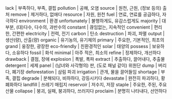 lack	| 부족하다, 부족, 결핍
pollution	| 공해, 오염
source	| 원천, 근원, (정보 등의) 출처
remove	| 제거하다, 없애다
resource	| 자원, 원천
fuel	| 연료, 연료를 공급하다, 자극하다
environment	| 환경
unfortunately	| 불행하게도, 유감스럽게도
majority	| 대부분, (대)다수, 다수의, 과반수의
constant	| 끊임없는, 지속적인
convenient	| 편리한, 간편한
electricity	| 전력, 전기
carbon	| 탄소
destruction	| 파괴, 파멸
output	| 생산(량), 산출(량)
organic	| 유기농의, 유기체의
primary	| 주요한, 기본적인, 최초의
grand	| 웅장한, 광장한
eco-friendly	| 친환경적인
solar	| 태양의
possess	| 보유하다, 소유하다
fossil	| 화석
minimal	| 아주 적은, 최소의
refine	| 정제하다, 개선하다
drawback	| 결점, 장애
explosion	| 폭발, 폭파
extract	| 추출하다, 끌어내다, 추출물
detergent	| 세제
panel	| (남녀와 사각형의) 판, (도로 패널 같이) 위원단
dump	| 버리다, 폐기장
deforestation	| 삼림 파괴
irrigation	| 관개, 물을 끌어들임
shortage	| 부족, 결핍
degrade	| 분해되다, 비하하다, 강등시키다
devastate	| 완전히 파괴하다, 황폐화하다
landfill	| 쓰레기 매립지
reservoir	| 저수지, 저장
staple	| 주요한, 주된, 주요 산물
collapse	| 붕괴, 실패, 붕괴하다, 쓰러지다
proclaim	| 분명히 나타내다, 선언하다
